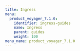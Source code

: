 ```yaml
---
title: Ingress
menu:
  product_voyager_7.1.0:
    identifier: ingress-guides
    name: Ingress
    parent: guides
    weight: 100
menu_name: product_voyager_7.1.0
---
```

